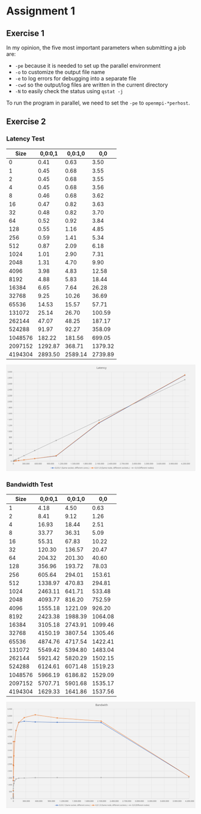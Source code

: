 # Assignment 1

## Exercise 1

In my opinion, the five most important parameters when submitting a job are:

- `-pe` because it is needed to set up the parallel environment
- `-o` to customize the output file name
- `-e` to log errors for debugging into a separate file
- `-cwd` so the output/log files are written in the current directory
- `-N` to easily check the status using `qstat -j`

To run the program in parallel, we need to set the `-pe` to `openmpi-*perhost`.

## Exercise 2

###  Latency Test

| Size    | 0,0:0,1 | 0,0:1,0 |     0,0 |
|---------|---------|---------|---------|
| 0       |    0.41 |    0.63 |    3.50 |
| 1       |    0.45 |    0.68 |    3.55 |
| 2       |    0.45 |    0.68 |    3.55 |
| 4       |    0.45 |    0.68 |    3.56 |
| 8       |    0.46 |    0.68 |    3.62 |
| 16      |    0.47 |    0.82 |    3.63 |
| 32      |    0.48 |    0.82 |    3.70 |
| 64      |    0.52 |    0.92 |    3.84 |
| 128     |    0.55 |    1.16 |    4.85 |
| 256     |    0.59 |    1.41 |    5.34 |
| 512     |    0.87 |    2.09 |    6.18 |
| 1024    |    1.01 |    2.90 |    7.31 |
| 2048    |    1.31 |    4.70 |    9.90 |
| 4096    |    3.98 |    4.83 |   12.58 |
| 8192    |    4.88 |    5.83 |   18.44 |
| 16384   |    6.65 |    7.64 |   26.28 |
| 32768   |    9.25 |   10.26 |   36.69 |
| 65536   |   14.53 |   15.57 |   57.71 |
| 131072  |   25.14 |   26.70 |  100.59 |
| 262144  |   47.07 |   48.25 |  187.17 |
| 524288  |   91.97 |   92.27 |  358.09 |
| 1048576 |  182.22 |  181.56 |  699.05 |
| 2097152 | 1292.87 |  368.71 | 1379.32 |
| 4194304 | 2893.50 | 2589.14 | 2739.89 |

![](images/a01_e02_latency.svg)

### Bandwidth Test

| Size    | 0,0:0,1 | 0,0:1,0 |     0,0 |
|---------|---------|---------|---------|
| 1       |    4.18 |    4.50 |    0.63 |
| 2       |    8.41 |    9.12 |    1.26 |
| 4       |   16.93 |   18.44 |    2.51 |
| 8       |   33.77 |   36.31 |    5.09 |
| 16      |   55.31 |   67.83 |   10.22 |
| 32      |  120.30 |  136.57 |   20.47 |
| 64      |  204.32 |  201.30 |   40.60 |
| 128     |  356.96 |  193.72 |   78.03 |
| 256     |  605.64 |  294.01 |  153.61 |
| 512     | 1338.97 |  470.83 |  294.81 |
| 1024    | 2463.11 |  641.71 |  533.48 |
| 2048    | 4093.77 |  816.20 |  752.59 |
| 4096    | 1555.18 | 1221.09 |  926.20 |
| 8192    | 2423.38 | 1988.39 | 1064.08 |
| 16384   | 3105.18 | 2743.91 | 1099.46 |
| 32768   | 4150.19 | 3807.54 | 1305.46 |
| 65536   | 4874.76 | 4717.54 | 1422.41 |
| 131072  | 5549.42 | 5394.80 | 1483.04 |
| 262144  | 5921.42 | 5820.29 | 1502.15 |
| 524288  | 6124.61 | 6071.48 | 1519.23 |
| 1048576 | 5966.19 | 6186.82 | 1529.09 |
| 2097152 | 5707.71 | 5901.68 | 1535.17 |
| 4194304 | 1629.33 | 1641.86 | 1537.56 |

![](images/a01_e02_bandwith.svg)
